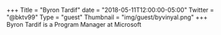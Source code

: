 +++
Title = "Byron Tardif"
date = "2018-05-11T12:00:00-05:00"
Twitter = "@bktv99"
Type = "guest"
Thumbnail = "img/guest/byvinyal.png"
+++
Byron Tardif is a Program Manager at Microsoft

